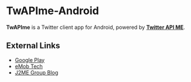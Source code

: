 # TwAPIme-Android

**TwAPIme** is a Twitter client app for Android, powered by **[Twitter API ME](https://github.com/emobtech/TwitterAPIME)**.

## External Links
* [Google Play](https://play.google.com/store/apps/details?id=com.twapime.app)
* [eMob Tech](http://www.emobtech.com)
* [J2ME Group Blog](http://j2megroup.blogspot.com)
